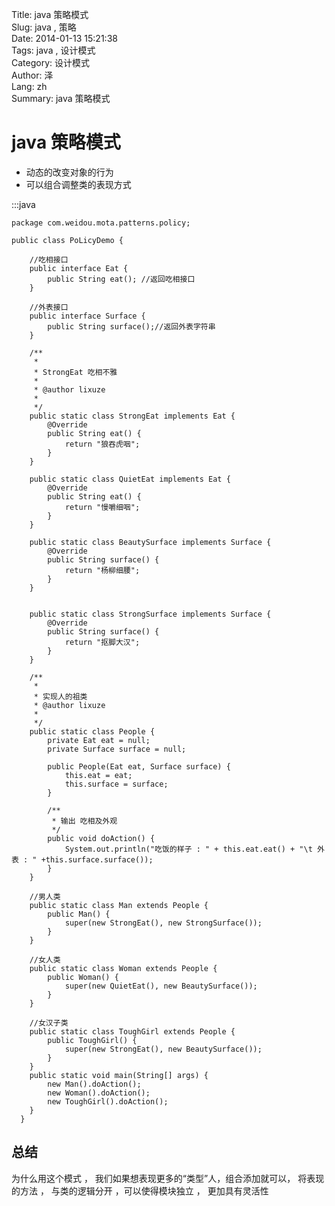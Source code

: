 Title: java 策略模式  
Slug: java ,  策略  
Date: 2014-01-13 15:21:38  
Tags: java , 设计模式  
Category: 设计模式  
Author: 泽  
Lang: zh  
Summary: java 策略模式  



java 策略模式
===============================
- 动态的改变对象的行为  
- 可以组合调整类的表现方式  

:::java
       

    package com.weidou.mota.patterns.policy;

    public class PoLicyDemo {

        //吃相接口
        public interface Eat {
            public String eat(); //返回吃相接口
        }

        //外表接口
        public interface Surface {
            public String surface();//返回外表字符串
        }

        /**
         * 
         * StrongEat 吃相不雅
         * 
         * @author lixuze
         *
         */
        public static class StrongEat implements Eat {
            @Override
            public String eat() {
                return "狼吞虎咽";
            }
        }

        public static class QuietEat implements Eat {
            @Override
            public String eat() {
                return "慢嚼细咽";
            }
        }

        public static class BeautySurface implements Surface {
            @Override
            public String surface() {
                return "杨柳细腰";
            }
        }

    
        public static class StrongSurface implements Surface {
            @Override
            public String surface() {
                return "抠脚大汉";
            }
        }

        /**
         * 
         * 实现人的祖类
         * @author lixuze
         *
         */
        public static class People {
            private Eat eat = null;
            private Surface surface = null;

            public People(Eat eat, Surface surface) {
                this.eat = eat;
                this.surface = surface;
            }

            /**
             * 输出 吃相及外观
             */
            public void doAction() {
                System.out.println("吃饭的样子 : " + this.eat.eat() + "\t 外表 : " +this.surface.surface());
            }
        }

        //男人类
        public static class Man extends People {
            public Man() {
                super(new StrongEat(), new StrongSurface());
            }
        }

        //女人类
        public static class Woman extends People {
            public Woman() {
                super(new QuietEat(), new BeautySurface());
            }
        }

        //女汉子类
        public static class ToughGirl extends People {
            public ToughGirl() {
                super(new StrongEat(), new BeautySurface());
            }
        }
        public static void main(String[] args) {
            new Man().doAction();
            new Woman().doAction();
            new ToughGirl().doAction();
        }
      }

总结
-----------------
为什么用这个模式 ， 我们如果想表现更多的“类型”人，组合添加就可以， 将表现的方法 ， 与类的逻辑分开 ，可以使得模块独立 ， 更加具有灵活性
